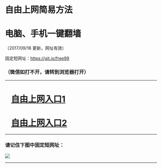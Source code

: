 ﻿# 自由上网简易方法

# 电脑、手机一键翻墙

（2017/09/18 更新，网址有效）

固定短网址：https://git.io/free99

### （微信如打不开，请转到浏览器打开）


***





# &nbsp;&nbsp; <a href="http://ft1081910224.fwq-tz1005.info/fwqtz01.html?t=091800112048 " target="_blank">自由上网入口1</a>
# &nbsp;&nbsp; <a href="http://ft2602230267.fwq-tz1006.info/fwqtz02.html?t=091800115899 " target="_blank">自由上网入口2</a>
***

### 请记住下图中固定短网址：

<img src="https://s3-us-west-2.amazonaws.com/fwq-1001/yjfq-20170905okok.png" /> 


***

